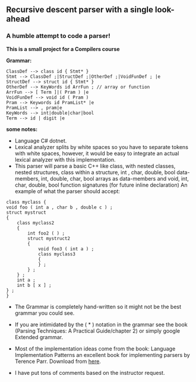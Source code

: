 ## Recursive descent parser with a single look-ahead
### A humble attempt to code a parser!
**This is a small project for a Compilers course**

**Grammar:**
```
ClassDef --> class id { Stmt* }
Stmt --> ClassDef ;|StructDef ;|OtherDef ;|VoidFunDef ; |e
StructDef --> struct id { Stmt* }
OtherDef --> KeyWords id ArrFun ; // array or function
ArrFun --> [ Term ]|( Pram ) |e
VoidFunDef --> void id ( Pram )
Pram --> Keywords id PramList* |e
PramList --> , pram|e
KeyWords --> int|double|char|bool
Term --> id | digit |e
```
**some notes:**
- Language C# dotnet.
- Lexical analyzer splits by white spaces so you have to separate tokens with white spaces, however, it would be easy to integrate an actual lexical analyzer with this implementation.
- This parser will parse a basic C++ like class, with nested classes, nested structures, class within a structure, int , char, double, bool  data-members, int, double, char, bool arrays as data-members  and void, int, char, double, bool function signatures (for future inline declaration)
An example of what the parser should accept:
```
class myclass { 
void foo ( int a , char b , double c ) ;
struct mystruct 
{
	class myclass2 
	{
		int foo2 ( ) ;
		struct mystruct2
		{
			void foo3 ( int a ) ;
			class myclass3
			{
			} ; 
		} ;
	} ;
	int a ;
	int b [ x ] ;
} ;
}
```
- The Grammar is completely hand-written so it might not be the best grammar you could see.

- If you are intimidated by the ( * ) notation in the grammar see the book (Parsing Techniques: A Practical Guide/chapter 2) or simply google Extended grammar.

- Most of the implementation ideas come from the book: Language Implementation Patterns an excellent book for implementing parsers by Terence Parr. Download from [here](https://github.com/bmihovski/software-development-ebooks-1/blob/master/%5BLanguage%20Implementation%20Patterns%20Create%20Your%20Own%20Domain-Specific%20and%20General%20Programming%20Languages%20(Pragmatic%20Programmers)%20Kindle%20Edition%20by%20Terence%20Parr%20-%202010%5D.pdf).

- I have put tons of comments based on the instructor request.


